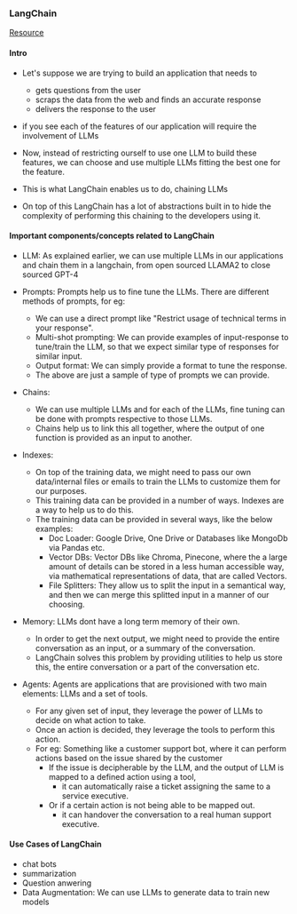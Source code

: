 ### LangChain

[Resource](https://www.youtube.com/watch?v=1bUy-1hGZpI)

#### Intro

- Let's suppose we are trying to build an application that needs to

  - gets questions from the user
  - scraps the data from the web and finds an accurate response
  - delivers the response to the user

- if you see each of the features of our application will require the involvement of LLMs
- Now, instead of restricting ourself to use one LLM to build these features, we can choose and use multiple LLMs fitting the best one for the feature.
- This is what LangChain enables us to do, chaining LLMs
- On top of this LangChain has a lot of abstractions built in to hide the complexity of performing this chaining to the developers using it.

#### Important components/concepts related to LangChain

- LLM: As explained earlier, we can use multiple LLMs in our applications and chain them in a langchain, from open sourced LLAMA2 to close sourced GPT-4

- Prompts: Prompts help us to fine tune the LLMs. There are different methods of prompts, for eg:

  - We can use a direct prompt like "Restrict usage of technical terms in your response".
  - Multi-shot prompting: We can provide examples of input-response to tune/train the LLM, so that we expect similar type of responses for similar input.
  - Output format: We can simply provide a format to tune the response.
  - The above are just a sample of type of prompts we can provide.

- Chains:

  - We can use multiple LLMs and for each of the LLMs, fine tuning can be done with prompts respective to those LLMs.
  - Chains help us to link this all together, where the output of one function is provided as an input to another.

- Indexes:

  - On top of the training data, we might need to pass our own data/internal files or emails to train the LLMs to customize them for our purposes.
  - This training data can be provided in a number of ways. Indexes are a way to help us to do this.
  - The training data can be provided in several ways, like the below examples:
    - Doc Loader: Google Drive, One Drive or Databases like MongoDb via Pandas etc.
    - Vector DBs: Vector DBs like Chroma, Pinecone, where the a large amount of details can be stored in a less human accessible way, via mathematical representations of data, that are called Vectors.
    - File Splitters: They allow us to split the input in a semantical way, and then we can merge this splitted input in a manner of our choosing.

- Memory: LLMs dont have a long term memory of their own.

  - In order to get the next output, we might need to provide the entire conversation as an input, or a summary of the conversation.
  - LangChain solves this problem by providing utilities to help us store this, the entire conversation or a part of the conversation etc.

- Agents: Agents are applications that are provisioned with two main elements: LLMs and a set of tools.
  - For any given set of input, they leverage the power of LLMs to decide on what action to take.
  - Once an action is decided, they leverage the tools to perform this action.
  - For eg: Something like a customer support bot, where it can perform actions based on the issue shared by the customer
    - If the issue is decipherable by the LLM, and the output of LLM is mapped to a defined action using a tool,
      - it can automatically raise a ticket assigning the same to a service executive.
    - Or if a certain action is not being able to be mapped out.
      - it can handover the conversation to a real human support executive.

#### Use Cases of LangChain

- chat bots
- summarization
- Question anwering
- Data Augmentation: We can use LLMs to generate data to train new models
